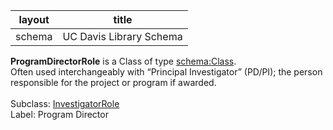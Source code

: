 | layout| title |
| ------------- |:-------------:|
| schema     | UC Davis Library Schema    |

**ProgramDirectorRole** is a Class of type [schema:Class](http://schema.org/Class). <br /> 
Often used interchangeably with “Principal Investigator” (PD/PI); the person responsible for the project or program if awarded.<br /><br />
Subclass: [InvestigatorRole](http://vivoweb.org/ontology/core#InvestigatorRole)<br /> Label: Program Director<br /> 
